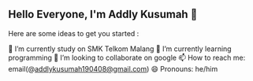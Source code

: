 ## Hello Everyone, I'm Addly Kusumah 👋

<!--
**Addlykusumah/Addlykusumah** is a ✨ _special_ ✨ repository because its `README.md` (this file) appears on your GitHub profile.

Here are some ideas to get you started:

<!-- - 🔭 I’m currently working on ...
- 🌱 I’m currently learning ...
- 👯 I’m looking    ` to collaborate on ...
- 🤔 I’m looking for help with ...
- 💬 Ask me about ...
- 📫 How to reach me: ...
- 😄 Pronouns: ...
- ⚡ Fun fact: ...
-->
Here are some ideas to get you started :

🔭 I’m currently study on SMK Telkom Malang
🌱 I’m currently learning programming
👯 I’m looking to collaborate on google
📫 How to reach me: email(@addlykusumah190408@gmail.com)
😄 Pronouns: he/him


